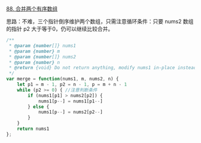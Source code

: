 [88. 合并两个有序数组](https://leetcode.cn/problems/merge-sorted-array/)

思路：不难，三个指针倒序维护两个数组，只需注意循环条件：只要 nums2 数组的指针 p2 大于等于0，仍可以继续比较合并。

```js
/**
 * @param {number[]} nums1
 * @param {number} m
 * @param {number[]} nums2
 * @param {number} n
 * @return {void} Do not return anything, modify nums1 in-place instead.
 */
var merge = function(nums1, m, nums2, n) {
    let p1 = m - 1, p2 = n - 1, p = m + n - 1
    while (p2 >= 0) { //注意判断条件
        if (nums1[p1] > nums2[p2]) {
            nums1[p--] = nums1[p1--]
        } else {
            nums1[p--] = nums2[p2--]
        }
    }
    return nums1
};
```

